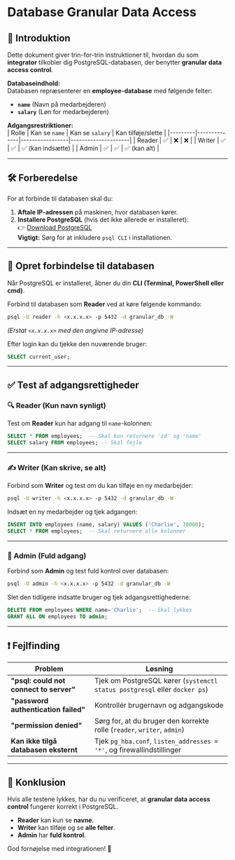 # Database Granular Data Access  

## 📌 Introduktion  
Dette dokument giver trin-for-trin instruktioner til, hvordan du som **integrator** tilkobler dig PostgreSQL-databasen, der benytter **granular data access control**.  

**Databaseindhold:**  
Databasen repræsenterer en **employee-database** med følgende felter:  
- **`name`** (Navn på medarbejderen)  
- **`salary`** (Løn for medarbejderen)  

**Adgangsrestriktioner:**  
| Rolle   | Kan se `name` | Kan se `salary` | Kan tilføje/slette |
|---------|--------------|-----------------|---------------------|
| Reader  | ✅            | ❌              | ❌                  |
| Writer  | ✅            | ✅              | ✅ (kan indsætte)    |
| Admin   | ✅            | ✅              | ✅ (kan alt)         |

---

## 🛠 Forberedelse  
For at forbinde til databasen skal du:  

1. **Aftale IP-adressen** på maskinen, hvor databasen kører.  
2. **Installere PostgreSQL** (hvis det ikke allerede er installeret):  
   👉 [Download PostgreSQL](https://www.postgresql.org/download/)  
   **Vigtigt:** Sørg for at inkludere `psql CLI` i installationen.  

---

## 🔗 Opret forbindelse til databasen  
Når PostgreSQL er installeret, åbner du din **CLI (Terminal, PowerShell eller cmd)**.  

Forbind til databasen som **Reader** ved at køre følgende kommando:  

```sh
psql -U reader -h <x.x.x.x> -p 5432 -d granular_db -W
```
*(Erstat `<x.x.x.x>` med den angivne IP-adresse)*  

Efter login kan du tjekke den nuværende bruger:
```sql
SELECT current_user;
```

---

## ✅ Test af adgangsrettigheder  

### **🔍 Reader (Kun navn synligt)**  
Test om **Reader** kun har adgang til `name`-kolonnen:  

```sql
SELECT * FROM employees;  -- Skal kun returnere 'id' og 'name'
SELECT salary FROM employees; -- Skal fejle
```

---

### **✍️ Writer (Kan skrive, se alt)**  
Forbind som **Writer** og test om du kan tilføje en ny medarbejder:  

```sh
psql -U writer -h <x.x.x.x> -p 5432 -d granular_db -W
```

Indsæt en ny medarbejder og tjek adgangen:  
```sql
INSERT INTO employees (name, salary) VALUES ('Charlie', 70000);
SELECT * FROM employees;  -- Skal returnere alle kolonner
```

---

### **👑 Admin (Fuld adgang)**  
Forbind som **Admin** og test fuld kontrol over databasen:  

```sh
psql -U admin -h <x.x.x.x> -p 5432 -d granular_db -W
```

Slet den tidligere indsatte bruger og tjek adgangsrettighederne:  
```sql
DELETE FROM employees WHERE name='Charlie';  -- Skal lykkes
GRANT ALL ON employees TO admin;
```

---

## ❗ Fejlfinding  
| Problem | Løsning |
|---------|---------|
| **"psql: could not connect to server"** | Tjek om PostgreSQL kører (`systemctl status postgresql` eller `docker ps`) |
| **"password authentication failed"** | Kontrollér brugernavn og adgangskode |
| **"permission denied"** | Sørg for, at du bruger den korrekte rolle (`reader`, `writer`, `admin`) |
| **Kan ikke tilgå databasen eksternt** | Tjek `pg_hba.conf`, `listen_addresses = '*'`, og firewallindstillinger |

---

## 🎯 Konklusion  
Hvis alle testene lykkes, har du nu verificeret, at **granular data access control** fungerer korrekt i PostgreSQL.  
- **Reader** kan kun se **navne**.  
- **Writer** kan tilføje og se **alle felter**.  
- **Admin** har **fuld kontrol**.  

God fornøjelse med integrationen! 🚀  
